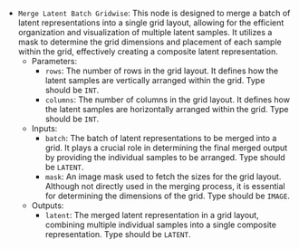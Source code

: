 - `Merge Latent Batch Gridwise`: This node is designed to merge a batch of latent representations into a single grid layout, allowing for the efficient organization and visualization of multiple latent samples. It utilizes a mask to determine the grid dimensions and placement of each sample within the grid, effectively creating a composite latent representation.
    - Parameters:
        - `rows`: The number of rows in the grid layout. It defines how the latent samples are vertically arranged within the grid. Type should be `INT`.
        - `columns`: The number of columns in the grid layout. It defines how the latent samples are horizontally arranged within the grid. Type should be `INT`.
    - Inputs:
        - `batch`: The batch of latent representations to be merged into a grid. It plays a crucial role in determining the final merged output by providing the individual samples to be arranged. Type should be `LATENT`.
        - `mask`: An image mask used to fetch the sizes for the grid layout. Although not directly used in the merging process, it is essential for determining the dimensions of the grid. Type should be `IMAGE`.
    - Outputs:
        - `latent`: The merged latent representation in a grid layout, combining multiple individual samples into a single composite representation. Type should be `LATENT`.
